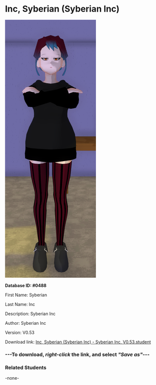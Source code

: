 # Inc, Syberian (Syberian Inc)

<img src="../../Files/Images/Inc, Syberian (Syberian Inc).png" title="Inc, Syberian (Syberian Inc) - Syberian Inc, V0.53">

**Database ID: #0488**

First Name: Syberian

Last Name: Inc

Description: Syberian Inc

Author: Syberian Inc

Version: V0.53

Download link: <a href="https://raw.githubusercontent.com/Arbiter1223/Daigaku-Gurashi-Custom-Students/master/Files/Student%20Files/Inc%2C%20Syberian%20(Syberian%20Inc)%20-%20Syberian%20Inc%2C%20V0.53.student">Inc, Syberian (Syberian Inc) - Syberian Inc, V0.53.student</a>

### ---**To download, _right-click_ the link, and select _"Save as"_**---

### Related Students

-none-
